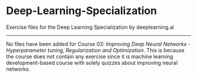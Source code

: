 # Deep-Learning-Specialization

Exercise files for the Deep Learning Specialization by deeplearning.ai

***
No files have been added for Course 03: *Improving Deep Neural Networks - Hyperparameter tuning, Regularization and Optimization*.
This is because the course does not contain any exercise since it is machine learning development-based course with solely quizzes about improving neural networks.

